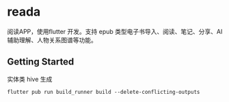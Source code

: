 # reada

阅读APP，使用flutter 开发。支持 epub 类型电子书导入、阅读、笔记、分享、AI 辅助理解、人物关系图谱等功能。

## Getting Started

实体类 hive 生成

```shell
flutter pub run build_runner build --delete-conflicting-outputs
```